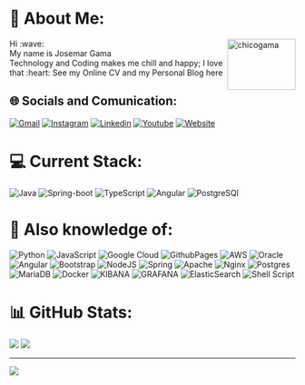 # 💫 About Me:
<div>
  <img align="right" alt="chicogama" height="90" width="120" src="https://www.notion.so/image/https%3A%2F%2Fmedia.tenor.com%2F9Qdih5bJFrAAAAAC%2Fousama-ranking-bojji.gif?table=block&id=2ae6239c-aac8-42c1-8fda-a37fb69e0b25&spaceId=e82f7d8e-da08-45b5-bf7f-e09b38dae006&userId=f73d02d8-73ac-4a0e-99c6-e729b38910a1&cache=v2">
</div>
Hi :wave: <br> My name is Josemar Gama<br>Technology and Coding makes me chill and happy; I love that :heart: See my Online CV and my Personal Blog here

## 🌐 Socials and Comunication:
[![Gmail](https://img.shields.io/badge/Gmail-D14836?style=for-the-badge&logo=gmail&logoColor=white)](mailto:Josemargama7@gmail.com)
[![Instagram](https://img.shields.io/badge/Instagram-E4405F?style=for-the-badge&logo=instagram&logoColor=white)](https://instagram.com/chicogama.sh)
[![Linkedin](https://img.shields.io/badge/LinkedIn-0077B5?style=for-the-badge&logo=linkedin&logoColor=white)]([https://instagram.com/chicogama.sh](https://www.linkedin.com/in/josemar-gama/))
[![Youtube](https://img.shields.io/badge/YouTube-FF0000?style=for-the-badge&logo=youtube&logoColor=white)](https://youtube.com/@chicogama)
[![Website](https://img.shields.io/badge/website-000000?style=for-the-badge&logo=About.me&logoColor=white)](https://chicogama.github.io)

<!---[![Instagram](https://img.shields.io/badge/Instagram-%23E4405F.svg?logo=Instagram&logoColor=white)](https://instagram.com/chicogama.sh) [![LinkedIn](https://img.shields.io/badge/LinkedIn-%230077B5.svg?logo=linkedin&logoColor=white)](https://linkedin.com/in/josemar-gama) [![X](https://img.shields.io/badge/X-black.svg?logo=X&logoColor=white)](https://x.com/chicogamaa) [![YouTube](https://img.shields.io/badge/YouTube-%23FF0000.svg?logo=YouTube&logoColor=white)](https://youtube.com/@chicogama)--->



# 💻 Current Stack:
![Java](https://img.shields.io/badge/Java-ED8B00?style=for-the-badge&logo=openjdk&logoColor=white)
![Spring-boot](https://img.shields.io/badge/Spring-6DB33F?style=for-the-badge&logo=spring&logoColor=white)
![TypeScript](https://img.shields.io/badge/TypeScript-007ACC?style=for-the-badge&logo=typescript&logoColor=white)
![Angular](https://img.shields.io/badge/Angular-DD0031?style=for-the-badge&logo=angular&logoColor=white)
![PostgreSQl](https://img.shields.io/badge/PostgreSQL-316192?style=for-the-badge&logo=postgresql&logoColor=white)

# :brain: Also knowledge of:
![Python](https://img.shields.io/badge/python-3670A0?style=for-the-badge&logo=python&logoColor=ffdd54) ![JavaScript](https://img.shields.io/badge/javascript-%23323330.svg?style=for-the-badge&logo=javascript&logoColor=%23F7DF1E) ![Google Cloud](https://img.shields.io/badge/GoogleCloud-%234285F4.svg?style=for-the-badge&logo=google-cloud&logoColor=white) ![GithubPages](https://img.shields.io/badge/github%20pages-121013?style=for-the-badge&logo=github&logoColor=white) ![AWS](https://img.shields.io/badge/AWS-%23FF9900.svg?style=for-the-badge&logo=amazon-aws&logoColor=white) ![Oracle](https://img.shields.io/badge/Oracle-F80000?style=for-the-badge&logo=oracle&logoColor=white) ![Angular](https://img.shields.io/badge/angular-%23DD0031.svg?style=for-the-badge&logo=angular&logoColor=white) ![Bootstrap](https://img.shields.io/badge/bootstrap-%238511FA.svg?style=for-the-badge&logo=bootstrap&logoColor=white) ![NodeJS](https://img.shields.io/badge/node.js-6DA55F?style=for-the-badge&logo=node.js&logoColor=white) ![Spring](https://img.shields.io/badge/spring-%236DB33F.svg?style=for-the-badge&logo=spring&logoColor=white) ![Apache](https://img.shields.io/badge/apache-%23D42029.svg?style=for-the-badge&logo=apache&logoColor=white) ![Nginx](https://img.shields.io/badge/nginx-%23009639.svg?style=for-the-badge&logo=nginx&logoColor=white) ![Postgres](https://img.shields.io/badge/postgres-%23316192.svg?style=for-the-badge&logo=postgresql&logoColor=white) ![MariaDB](https://img.shields.io/badge/MariaDB-003545?style=for-the-badge&logo=mariadb&logoColor=white) ![Docker](https://img.shields.io/badge/docker-%230db7ed.svg?style=for-the-badge&logo=docker&logoColor=white) ![KIBANA](https://img.shields.io/badge/kibana-005571.svg?style=for-the-badge&logo=kibana&logoColor=white&color=%23005571) ![GRAFANA](https://img.shields.io/badge/grafana-F46800.svg?style=for-the-badge&logo=grafana&logoColor=white&color=%23F46800) ![ElasticSearch](https://img.shields.io/badge/-ElasticSearch-005571?style=for-the-badge&logo=elasticsearch) ![Shell Script](https://img.shields.io/badge/shell_script-%23121011.svg?style=for-the-badge&logo=gnu-bash&logoColor=white)
# 📊 GitHub Stats:
<!-- ![](https://github-readme-stats.vercel.app/api?username=chicogama&theme=dracula&hide_border=false&include_all_commits=true&count_private=true)<br/>-->
![](https://github-readme-streak-stats.herokuapp.com/?user=chicogama&theme=dracula&hide_border=false)
![](https://github-readme-stats.vercel.app/api/top-langs/?username=chicogama&theme=dracula&hide_border=false&include_all_commits=true&count_private=true&layout=compact)

---
[![](https://visitcount.itsvg.in/api?id=chicogama&icon=0&color=0)](https://visitcount.itsvg.in)

<!-- Proudly created with GPRM ( https://gprm.itsvg.in ) -->

<!-- Proudly created with GPRM ( https://gprm.itsvg.in ) -->

<!--
**chicogama/chicogama** is a ✨ _special_ ✨ repository because its `README.md` (this file) appears on your GitHub profile.

Here are some ideas to get you started:

- 🔭 I’m currently working on ...
- 🌱 I’m currently learning ...
- 👯 I’m looking to collaborate on ...
- 🤔 I’m looking for help with ...
- 💬 Ask me about ...
- 📫 How to reach me: ...
- 😄 Pronouns: ...
- ⚡ Fun fact: ...
-->
